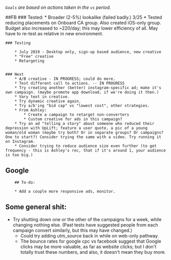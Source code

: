 *`Goals` are based on actions taken in the `vs` period.*

##FB
    ### Tested:
		* Broader (2-5%) lookalike (failed badly.)
	3/25
		* Tested reducing placements on Onboard CA group. Also created iOS-only group. Budget also increased to ~220/day; this may lower efficiency of all. May have to re-test as relative in new environment. 

    ### Testing
        
        * July 2019 - Desktop only, sign-up based audience, new creative
		* "Free" creative
		* Retargeting
		

	### Next
		* A/B creative - IN PROGRESS; could do more.
		* Test different call to actions. -- IN PROGRESS
		* Try creating another (better) instagram-specific ad; make it's own campaign. (maybe promote app download, if we're doing it then.)
		* Vary text in creative.
		* Try dynamic creative again.
		* Try a/b'ing "bid cap" vs "lowest cost", other strategies. 
		* From Ashley: 
			* Create a campaign to retarget non-converters 
			* Custom creative for ads in this campaign? 
		* Try an ad "telling a story" about someone who reduced their depression with UpLift; feature a user quote, a pic of a young woman/old woman (maybe try both? Or in separate groups? Or campaigns? One to start?) Consider trying the same with a video. Try running it on Instagram.
		* Consider trying to reduce audience size even further (to get frequency - this is Ashley's rec, that if it's around 1, your audience is too big.)


## Google



		## To-do: 

		* Add a couple more responsive ads, monitor. 

## Some general shit: 

* Try shutting down one or the other of the campaigns for a week, while changing nothing else. (Past tests have suggested people from each campaign convert similarly, but this may have changed.)
  * Could try adding utm_source back in while on web-only pathway. 
  * The bounce rates for google cpc vs facebook suggest that Google clicks may be more valuable, as far as website clicks; but I don't totally trust these numbers, and also, it doesn't mean they buy more.  
